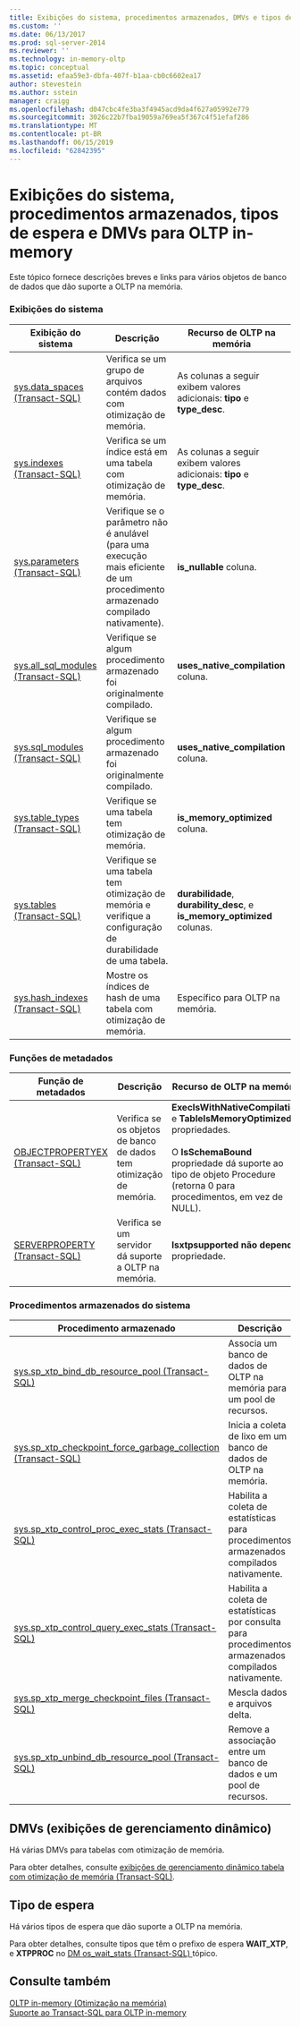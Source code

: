 ```yaml
---
title: Exibições do sistema, procedimentos armazenados, DMVs e tipos de espera para OLTP in-memory | Microsoft Docs
ms.custom: ''
ms.date: 06/13/2017
ms.prod: sql-server-2014
ms.reviewer: ''
ms.technology: in-memory-oltp
ms.topic: conceptual
ms.assetid: efaa59e3-dbfa-407f-b1aa-cb0c6602ea17
author: stevestein
ms.author: sstein
manager: craigg
ms.openlocfilehash: d047cbc4fe3ba3f4945acd9da4f627a05992e779
ms.sourcegitcommit: 3026c22b7fba19059a769ea5f367c4f51efaf286
ms.translationtype: MT
ms.contentlocale: pt-BR
ms.lasthandoff: 06/15/2019
ms.locfileid: "62842395"
---
```

# <a name="system-views-stored-procedures-dmvs-and-wait-types-for-in-memory-oltp"></a>Exibições do sistema, procedimentos armazenados, tipos de espera e DMVs para OLTP in-memory
  Este tópico fornece descrições breves e links para vários objetos de banco de dados que dão suporte a OLTP na memória.  
  
### <a name="system-views"></a>Exibições do sistema  
  
|Exibição do sistema|Descrição|Recurso de OLTP na memória|  
|-----------------|-----------------|-----------------------------|  
|[sys.data_spaces &#40;Transact-SQL&#41;](/sql/relational-databases/system-catalog-views/sys-data-spaces-transact-sql)|Verifica se um grupo de arquivos contém dados com otimização de memória.|As colunas a seguir exibem valores adicionais: **tipo** e **type_desc**.|  
|[sys.indexes &#40;Transact-SQL&#41;](/sql/relational-databases/system-catalog-views/sys-indexes-transact-sql)|Verifica se um índice está em uma tabela com otimização de memória.|As colunas a seguir exibem valores adicionais: **tipo** e **type_desc**.|  
|[sys.parameters &#40;Transact-SQL&#41;](/sql/relational-databases/system-catalog-views/sys-parameters-transact-sql)|Verifique se o parâmetro não é anulável (para uma execução mais eficiente de um procedimento armazenado compilado nativamente).|**is_nullable** coluna.|  
|[sys.all_sql_modules &#40;Transact-SQL&#41;](/sql/relational-databases/system-catalog-views/sys-all-sql-modules-transact-sql)|Verifique se algum procedimento armazenado foi originalmente compilado.|**uses_native_compilation** coluna.|  
|[sys.sql_modules &#40;Transact-SQL&#41;](/sql/relational-databases/system-catalog-views/sys-sql-modules-transact-sql)|Verifique se algum procedimento armazenado foi originalmente compilado.|**uses_native_compilation** coluna.|  
|[sys.table_types &#40;Transact-SQL&#41;](/sql/relational-databases/system-catalog-views/sys-table-types-transact-sql)|Verifique se uma tabela tem otimização de memória.|**is_memory_optimized** coluna.|  
|[sys.tables &#40;Transact-SQL&#41;](/sql/relational-databases/system-catalog-views/sys-tables-transact-sql)|Verifique se uma tabela tem otimização de memória e verifique a configuração de durabilidade de uma tabela.|**durabilidade**, **durability_desc**, e **is_memory_optimized** colunas.|  
|[sys.hash_indexes &#40;Transact-SQL&#41;](/sql/relational-databases/system-catalog-views/sys-hash-indexes-transact-sql)|Mostre os índices de hash de uma tabela com otimização de memória.|Específico para OLTP na memória.|  
  
### <a name="metadata-functions"></a>Funções de metadados  
  
|Função de metadados|Descrição|Recurso de OLTP na memória|  
|-----------------------|-----------------|-----------------------------|  
|[OBJECTPROPERTYEX &#40;Transact-SQL&#41;](/sql/t-sql/functions/objectproperty-transact-sql)|Verifica se os objetos de banco de dados tem otimização de memória.|**ExecIsWithNativeCompilation** e **TableIsMemoryOptimized** propriedades.<br /><br /> O **IsSchemaBound** propriedade dá suporte ao tipo de objeto Procedure (retorna 0 para procedimentos, em vez de NULL).|  
|[SERVERPROPERTY &#40;Transact-SQL&#41;](/sql/t-sql/functions/serverproperty-transact-sql)|Verifica se um servidor dá suporte a OLTP na memória.|**Isxtpsupported não depende** propriedade.|  
  
### <a name="system-stored-procedures"></a>Procedimentos armazenados do sistema  
  
|Procedimento armazenado|Descrição|  
|----------------------|-----------------|  
|[sys.sp_xtp_bind_db_resource_pool &#40;Transact-SQL&#41;](/sql/relational-databases/system-stored-procedures/sys-sp-xtp-bind-db-resource-pool-transact-sql)|Associa um banco de dados de OLTP na memória para um pool de recursos.|  
|[sys.sp_xtp_checkpoint_force_garbage_collection &#40;Transact-SQL&#41;](/sql/relational-databases/system-stored-procedures/sys-sp-xtp-checkpoint-force-garbage-collection-transact-sql)|Inicia a coleta de lixo em um banco de dados de OLTP na memória.|  
|[sys.sp_xtp_control_proc_exec_stats &#40;Transact-SQL&#41;](/sql/relational-databases/system-stored-procedures/sys-sp-xtp-control-proc-exec-stats-transact-sql)|Habilita a coleta de estatísticas para procedimentos armazenados compilados nativamente.|  
|[sys.sp_xtp_control_query_exec_stats &#40;Transact-SQL&#41;](/sql/relational-databases/system-stored-procedures/sys-sp-xtp-control-query-exec-stats-transact-sql)|Habilita a coleta de estatísticas por consulta para procedimentos armazenados compilados nativamente.|  
|[sys.sp_xtp_merge_checkpoint_files &#40;Transact-SQL&#41;](/sql/relational-databases/system-stored-procedures/sys-sp-xtp-merge-checkpoint-files-transact-sql)|Mescla dados e arquivos delta.|  
|[sys.sp_xtp_unbind_db_resource_pool &#40;Transact-SQL&#41;](/sql/relational-databases/system-stored-procedures/sys-sp-xtp-unbind-db-resource-pool-transact-sql)|Remove a associação entre um banco de dados e um pool de recursos.|  
  
## <a name="dynamic-management-views-dmvs"></a>DMVs (exibições de gerenciamento dinâmico)  
 Há várias DMVs para tabelas com otimização de memória.  
  
 Para obter detalhes, consulte [exibições de gerenciamento dinâmico tabela com otimização de memória &#40;Transact-SQL&#41;](/sql/relational-databases/system-dynamic-management-views/memory-optimized-table-dynamic-management-views-transact-sql).  
  
## <a name="wait-types"></a>Tipo de espera  
 Há vários tipos de espera que dão suporte a OLTP na memória.  
  
 Para obter detalhes, consulte tipos que têm o prefixo de espera **WAIT_XTP**, e **XTPPROC** no [DM os_wait_stats &#40;Transact-SQL&#41; ](/sql/relational-databases/system-dynamic-management-views/sys-dm-os-wait-stats-transact-sql) tópico.  
  
## <a name="see-also"></a>Consulte também  
 [OLTP in-memory &#40;Otimização na memória&#41;](../relational-databases/in-memory-oltp/in-memory-oltp-in-memory-optimization.md)   
 [Suporte ao Transact-SQL para OLTP in-memory](../relational-databases/in-memory-oltp/transact-sql-support-for-in-memory-oltp.md)  
  
  

